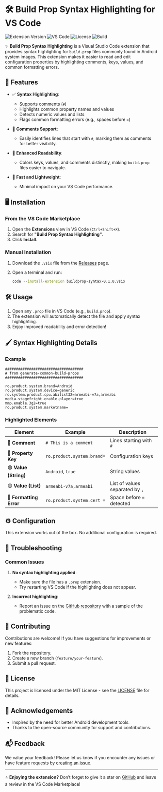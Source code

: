 # 🛠️ Build Prop Syntax Highlighting for VS Code

![Extension Version](https://img.shields.io/badge/version-0.1.0-blue.svg)
![VS Code](https://img.shields.io/badge/VS%20Code-%3E%3D1.75.0-blue.svg)
![License](https://img.shields.io/badge/license-MIT-green.svg)
![Build](https://github.com/JeanxPereira/vscode-buildprop-syntax-buildprop-syntax/workflows/CI/badge.svg)

✨ **Build Prop Syntax Highlighting** is a Visual Studio Code extension that provides syntax highlighting for `build.prop` files commonly found in Android system images. This extension makes it easier to read and edit configuration properties by highlighting comments, keys, values, and common formatting errors.

## 📑 Features

- ✅ **Syntax Highlighting**:
  - Supports comments (`#`)
  - Highlights common property names and values
  - Detects numeric values and lists
  - Flags common formatting errors (e.g., spaces before `=`)

- 💬 **Comments Support**:
  - Easily identifies lines that start with `#`, marking them as comments for better visibility.

- 📝 **Enhanced Readability**:
  - Colors keys, values, and comments distinctly, making `build.prop` files easier to navigate.

- 🚀 **Fast and Lightweight**:
  - Minimal impact on your VS Code performance.

## 🖥️ Installation

### From the VS Code Marketplace
1. Open the **Extensions** view in VS Code (`Ctrl+Shift+X`).
2. Search for **"Build Prop Syntax Highlighting"**.
3. Click **Install**.

### Manual Installation
1. Download the `.vsix` file from the [Releases](https://github.com/JeanxPereira/vscode-buildprop-syntax-buildprop-syntax/releases) page.
2. Open a terminal and run:

   ```bash
   code --install-extension buildprop-syntax-0.1.0.vsix
   ```

## 🛠️ Usage

1. Open any `.prop` file in VS Code (e.g., `build.prop`).
2. The extension will automatically detect the file and apply syntax highlighting.
3. Enjoy improved readability and error detection!

## 🖌️ Syntax Highlighting Details

### Example

```properties
####################################
# from generate-common-build-props
####################################

ro.product.system.brand=Android
ro.product.system.device=generic
ro.system.product.cpu.abilist32=armeabi-v7a,armeabi
media.stagefright.enable-player=true
mmp.enable.3g2=true
ro.product.system.marketname=
```

### Highlighted Elements

| Element                | Example                             | Description                       |
|------------------------|-------------------------------------|-----------------------------------|
| 🔹 **Comment**         | `# This is a comment`               | Lines starting with `#`           |
| 🔸 **Property Key**    | `ro.product.system.brand=`          | Configuration keys                |
| 🟢 **Value (String)**  | `Android`, `true`                   | String values                     |
| 🟡 **Value (List)**    | `armeabi-v7a,armeabi`               | List of values separated by `,`   |
| 🔴 **Formatting Error**| `ro.product.system.cert =`          | Space before `=` detected         |

## ⚙️ Configuration

This extension works out of the box. No additional configuration is required.

## 🐞 Troubleshooting

### Common Issues
1. **No syntax highlighting applied**:
   - Make sure the file has a `.prop` extension.
   - Try restarting VS Code if the highlighting does not appear.

2. **Incorrect highlighting**:
   - Report an issue on the [GitHub repository](https://github.com/JeanxPereira/vscode-buildprop-syntax-buildprop-syntax/issues) with a sample of the problematic code.

## 🤝 Contributing

Contributions are welcome! If you have suggestions for improvements or new features:

1. Fork the repository.
2. Create a new branch (`feature/your-feature`).
3. Submit a pull request.

## 📄 License

This project is licensed under the MIT License - see the [LICENSE](LICENSE) file for details.

## 🙏 Acknowledgements

- Inspired by the need for better Android development tools.
- Thanks to the open-source community for support and contributions.

## 📬 Feedback

We value your feedback! Please let us know if you encounter any issues or have feature requests by [creating an issue](https://github.com/JeanxPereira/vscode-buildprop-syntax-buildprop-syntax/issues).

---

⭐ **Enjoying the extension?** Don’t forget to give it a star on [GitHub](https://github.com/JeanxPereira/vscode-buildprop-syntax-buildprop-syntax) and leave a review in the VS Code Marketplace!
